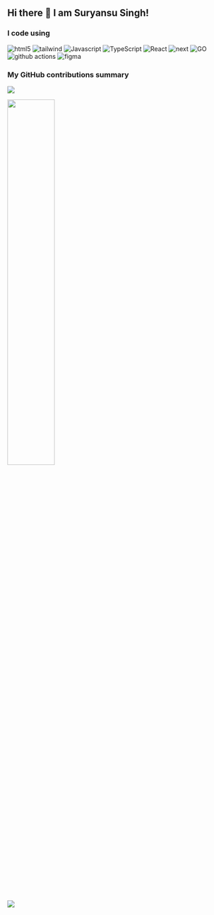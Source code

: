 ## Hi there 👋 I am Suryansu Singh!


<h3>I code using</h3>
<p>
  <img alt="html5" src="https://img.shields.io/badge/-HTML5-E34F26?style=flat-square&logo=html5&logoColor=white" />
  <img alt="tailwind" src="https://img.shields.io/badge/tailwindcss-0F172A?&logo=tailwindcss" />
  <img alt="Javascript" src="https://img.shields.io/badge/-javascript-f7df1c?style=flat-square&logo=javascript&logoColor=black" />
  <img alt="TypeScript" src="https://img.shields.io/badge/-TypeScript-007ACC?style=flat-square&logo=typescript&logoColor=white" />
  <img alt="React" src="https://img.shields.io/badge/-React-45b8d8?style=flat-square&logo=react&logoColor=white" />
  <img alt="next" src="https://img.shields.io/badge/next.js-000000?style=flat-square&logo=nextdotjs&logoColor=white" />
  <img alt="GO" src="https://img.shields.io/badge/Go-00ADD8?style=flat-square&logo=Go&logoColor=FFFFFF" />
  <img alt="github actions" src="https://img.shields.io/badge/-Github_Actions-2088FF?style=flat-square&logo=github-actions&logoColor=white" />
  <img alt="figma" src="https://img.shields.io/badge/Figma-F24E1E?style=flat-square&logo=Figma&logoColor=FFFFFF" />
</p>

<h3>My GitHub contributions summary</h3>

![](https://nirzak-streak-stats.vercel.app/?user=Hyperion147&theme=dark&hide_border=false)
<br/>

<img width="46%" src="https://github-readme-stats.vercel.app/api?username=Hyperion147&show_icons=true&theme=dark&count_private=true&text_color=d3d3d3&icon_color=00E6FE&title_color=00E6FE" /></a>

![](https://github-readme-stats.vercel.app/api/top-langs/?username=Hyperion147&theme=dark&hide_border=false&include_all_commits=false&count_private=false&layout=compact)
<!--
**Hyperion147/Hyperion147** is a ✨ _special_ ✨ repository because its `README.md` (this file) appears on your GitHub profile.

Here are some ideas to get you started:

- 🔭 I’m currently working on ...
- 🌱 I’m currently learning ...
- 👯 I’m looking to collaborate on ...
- 🤔 I’m looking for help with ...
- 💬 Ask me about ...
- 📫 How to reach me: ...
- 😄 Pronouns: ...
- ⚡ Fun fact: ...
-->
